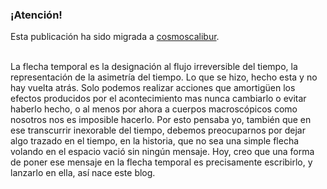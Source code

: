 <link href="https://www.w3schools.com/w3css/4/w3.css" rel="stylesheet"></link>
<div class="w3-panel w3-blue w3-round">
<h3>
¡Atención!</h3>
Esta publicación ha sido migrada a <a href="http://cosmoscalibur.com/blog/el-planeta-x">cosmoscalibur</a>.</div><br/>


La flecha temporal es la designación al flujo irreversible del tiempo, la representación de la asimetría del tiempo. Lo que se hizo, hecho esta y no hay vuelta atrás. Solo podemos realizar acciones que amortigüen los efectos producidos por el acontecimiento mas nunca cambiarlo o evitar haberlo hecho, o al menos por ahora a cuerpos macroscópicos como nosotros nos es imposible hacerlo.
Por esto pensaba yo, también que en ese transcurrir inexorable del tiempo, debemos preocuparnos por dejar algo trazado en el tiempo, en la historia, que no sea una simple flecha volando en el espacio vació sin ningún mensaje.
Hoy, creo que una forma de poner ese mensaje en la flecha temporal es precisamente escribirlo, y lanzarlo en ella, así nace este blog.
